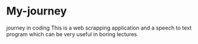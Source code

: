 # My-journey
journey in coding
This is a web scrapping application and a speech to text program which can be very useful in boring lectures 
